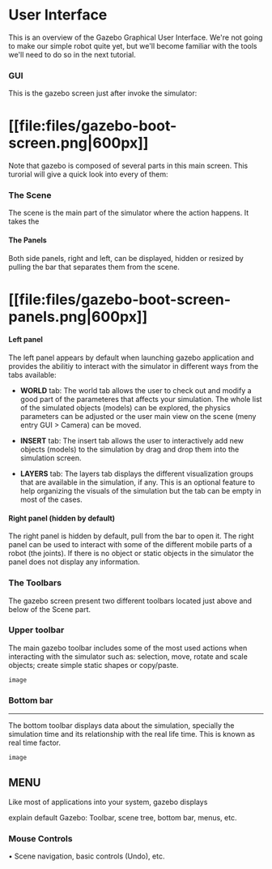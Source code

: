 # User Interface

This is an overview of the Gazebo Graphical User Interface. We're not going to
make our simple robot quite yet, but we'll become familiar with the tools we'll
need to do so in the next tutorial.

### GUI

This is the gazebo screen just after invoke the simulator:

# [[file:files/gazebo-boot-screen.png|600px]]

Note that gazebo is composed of several parts in this main screen. This
turorial will give a quick look into every of them:

### The Scene

The scene is the main part of the simulator where the action happens. It 
takes the 

#### The Panels

Both side panels, right and left, can be displayed, hidden or resized by
pulling the bar that separates them from the scene.

# [[file:files/gazebo-boot-screen-panels.png|600px]]

#### Left panel

The left panel appears by default when launching gazebo application and provides
the abilitiy to interact with the simulator in different ways from the tabs 
available:

* **WORLD** tab: The world tab allows the user to check out and modify a good
  part of the parameteres that affects your simulation. The whole list of the
  simulated objects (models) can be explored, the physics parameters can be
  adjusted or the user main view on the scene (meny entry GUI > Camera) can be
  moved.

* **INSERT** tab: The insert tab allows the user to interactively add new
  objects (models) to the simulation by drag and drop them into the simulation
  screen.

* **LAYERS** tab: The layers tab displays the different visualization groups
  that are available in the simulation, if any. This is an optional feature to
  help organizing the visuals of the simulation but the tab can be empty in most
  of the cases.

#### Right panel (hidden by default)

The right panel is hidden by default, pull from the bar to open it. The right
panel can be used to interact with some of the different mobile parts of a
robot (the joints). If there is no object or static objects in the simulator 
the panel does not display any information.

### The Toolbars

The gazebo screen present two different toolbars located just above and below
of the Scene part.

### Upper toolbar

The main gazebo toolbar includes some of the most used actions when interacting
with the simulator such as: selection, move, rotate and scale objects; create 
simple static shapes or copy/paste.

~~~
image
~~~

### Bottom bar
----------

The bottom toolbar displays data about the simulation, specially the simulation
time and its relationship with the real life time. This is known as real time
factor.

~~~
image
~~~

MENU
-----

Like most of applications into your system, gazebo displays

explain default Gazebo: Toolbar, scene tree, bottom bar, menus, etc.

### Mouse Controls

• Scene navigation, basic controls (Undo), etc.


